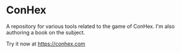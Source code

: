 # ConHex

A repository for various tools related to the game of ConHex. I'm also authoring a book on the subject.

Try it now at https://conhex.com
